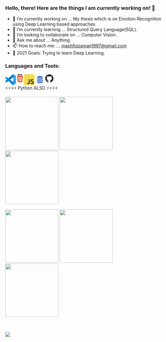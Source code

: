 ### Hello, there! Here are the things I am currently working on! 👋

- 🔭 I’m currently working on ... My thesis which is on Emotion Recognition using Deep Learning based approaches.
- 🌱 I’m currently learning ... Structured Query Language(SQL). 
- 👯 I’m looking to collaborate on ... Computer Vision.
- 💬 Ask me about ... Anything
- 📫 How to reach me: ... mashfiqzaman1997@gmail.com
- 🥅 2021 Goals: Trying to learn Deep Learning.


### Languages and Tools:

<img align="left" alt="Visual Studio Code" width="34px" src="https://raw.githubusercontent.com/github/explore/80688e429a7d4ef2fca1e82350fe8e3517d3494d/topics/visual-studio-code/visual-studio-code.png" />

<img align="left" alt="HTML5" width="26px" src="https://raw.githubusercontent.com/github/explore/80688e429a7d4ef2fca1e82350fe8e3517d3494d/topics/html/html.png" />

<img align="left" alt="JavaScript" width="34px" src="https://raw.githubusercontent.com/github/explore/80688e429a7d4ef2fca1e82350fe8e3517d3494d/topics/javascript/javascript.png" />
<img align="left" alt="SQL" width="34px" src="https://raw.githubusercontent.com/github/explore/80688e429a7d4ef2fca1e82350fe8e3517d3494d/topics/sql/sql.png" />

<img align="left" alt="GitHub" width="26px" src="https://raw.githubusercontent.com/github/explore/78df643247d429f6cc873026c0622819ad797942/topics/github/github.png" />
<br />
<br />
⚡⚡⚡⚡ Python ALSO ⚡⚡⚡⚡

<br />
<p>
<img  width="170" height="170" src="https://arasatasaygin.github.io/openlogos/logos/clique.jpg" width="170" height="170">
<img  width="170" height="170" src="https://arasatasaygin.github.io/openlogos/logos/steps.jpg" width="170" height="170">
<img  src="https://arasatasaygin.github.io/openlogos/logos/morning.jpg" width="170" height="170">
</p>

<p>
<img  src="https://arasatasaygin.github.io/openlogos/logos/gate-keeper.jpg" width="170" height="170">
<img  src="https://arasatasaygin.github.io/openlogos/logos/quick-fingers.jpg" width="170" height="170">
<img src="https://arasatasaygin.github.io/openlogos/logos/watch-bob.jpg" width="170" height="170">
</p>
<br />


<p>
<img src="https://github-readme-stats.vercel.app/api?username=Mashfiq97&show_icons=true&theme=radical">
</p>


